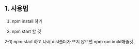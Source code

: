 ## 1. 사용법
1) npm install 하기

2) npm start 할 것

2-1) npm start 하고 나서 dist폴더가 뜨지 않으면 npm run build해줄것.

